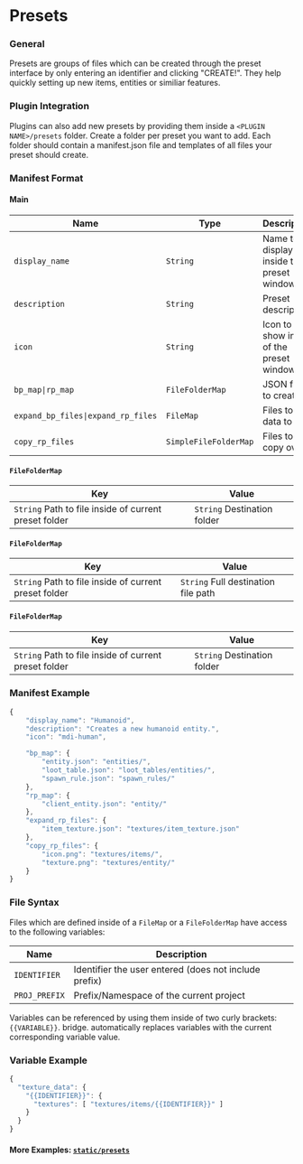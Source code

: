 # Presets
### General
Presets are groups of files which can be created through the preset interface by only entering an identifier and clicking "CREATE!". They help quickly setting up new items, entities or similiar features.

### Plugin Integration
Plugins can also add new presets by providing them inside a ```<PLUGIN NAME>/presets``` folder. Create a folder per preset you want to add. Each folder should contain a manifest.json file and templates of all files your preset should create.

### Manifest Format
#### Main
| Name | Type | Description 
| --- | --- | ---
| ```display_name``` | ```String``` | Name to display inside the preset window
| ```description``` | ```String``` | Preset description
| ```icon``` | ```String``` | Icon to show inside of the preset window
| ```bp_map\|rp_map``` | ```FileFolderMap``` | JSON files to create
| ```expand_bp_files\|expand_rp_files``` | ```FileMap``` | Files to add data to
| ```copy_rp_files``` | ```SimpleFileFolderMap``` | Files to just copy over

#### ```FileFolderMap```
| Key | Value
| --- | ---
| ```String``` Path to file inside of current preset folder | ```String``` Destination folder
#### ```FileFolderMap```
| Key | Value
| --- | ---
| ```String``` Path to file inside of current preset folder | ```String``` Full destination file path
#### ```FileFolderMap```
| Key | Value
| --- | ---
| ```String``` Path to file inside of current preset folder | ```String``` Destination folder

### Manifest Example
```javascript
{
    "display_name": "Humanoid",
    "description": "Creates a new humanoid entity.",
    "icon": "mdi-human",

    "bp_map": {
        "entity.json": "entities/",
        "loot_table.json": "loot_tables/entities/",
        "spawn_rule.json": "spawn_rules/"
    },
    "rp_map": {
        "client_entity.json": "entity/"
    },
    "expand_rp_files": {
        "item_texture.json": "textures/item_texture.json"
    },
    "copy_rp_files": {
        "icon.png": "textures/items/",
        "texture.png": "textures/entity/"
    }
}
```

### File Syntax
Files which are defined inside of a ```FileMap``` or a ```FileFolderMap``` have access to the following variables:

| Name | Description
| --- | ---
| ```IDENTIFIER``` | Identifier the user entered (does not include prefix)
| ```PROJ_PREFIX``` | Prefix/Namespace of the current project

Variables can be referenced by using them inside of two curly brackets: ```{{VARIABLE}}```. bridge. automatically replaces variables with the current corresponding variable value.

### Variable Example
```javascript
{
  "texture_data": {
    "{{IDENTIFIER}}": {
      "textures": [ "textures/items/{{IDENTIFIER}}" ]
    }
  }
}
```


#### More Examples: [```static/presets```](https://github.com/solvedDev/bridge./tree/master/static/presets)
